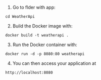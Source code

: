 1. Go to flder with app:
```
cd WeatherApi
```

2. Build the Docker image with:
```
docker build -t weatherapi .
```

3. Run the Docker container with:
```
docker run -d -p 8080:80 weatherapi
```

4. You can then access your application at 
```
http://localhost:8080
```
